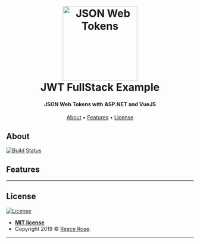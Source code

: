 <h1 align="center">
    <a href="https://reecerose.com/projects/JWTExample">
        <img src="https://static.reecerose.com/images/projects/JWTExample/git-header.png" title="JSON Web   Tokens" alt="JSON Web Tokens"  width="200">
    </a>
    <br>
    JWT FullStack Example
    <br>
</h1>

<h4 align="center">
    JSON Web Tokens with ASP.NET and VueJS
</h4>

<p align="center">
    <a href="#about">About</a> •
    <a href="#features">Features</a> •
    <a href="#license">License</a>
</p>

## About
[![Build Status](https://dev.azure.com/ReeceRose/JWT/_apis/build/status/JWT?branchName=master)](https://dev.azure.com/ReeceRose/JWT/_build/latest?definitionId=6?branchName=master)
## Features

---

## License

[![License](http://img.shields.io/:license-mit-blue.svg?style=flat-square)](http://badges.mit-license.org)

- **[MIT license](http://opensource.org/licenses/mit-license.php)**
- Copyright 2019 © <a href="https://reecerose.com" target="_blank">Reece Rose</a>.

---
